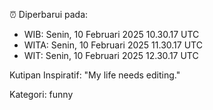 ⏰ Diperbarui pada:
- WIB: Senin, 10 Februari 2025 10.30.17 UTC
- WITA: Senin, 10 Februari 2025 11.30.17 UTC
- WIT: Senin, 10 Februari 2025 12.30.17 UTC

Kutipan Inspiratif:
"My life needs editing."


Kategori: funny

